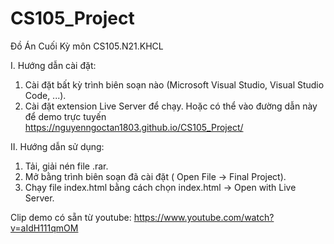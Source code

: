 # CS105_Project
Đồ Án Cuối Kỳ môn CS105.N21.KHCL


I. Hướng dẫn cài đặt:
1. Cài đặt bất kỳ trình biên soạn nào (Microsoft Visual Studio, Visual Studio Code, ...).
2. Cài đặt extension Live Server để chạy.
Hoặc có thể vào đường dẫn này để demo trực tuyến https://nguyenngoctan1803.github.io/CS105_Project/

II. Hướng dẫn sử dụng:
1. Tải, giải nén file .rar.
2. Mở bằng trình biên soạn đã cài đặt ( Open File -> Final Project).
3. Chạy file index.html bằng cách chọn index.html -> Open with Live Server.


Clip demo có sẵn từ youtube: 
https://www.youtube.com/watch?v=aIdH111qmOM

